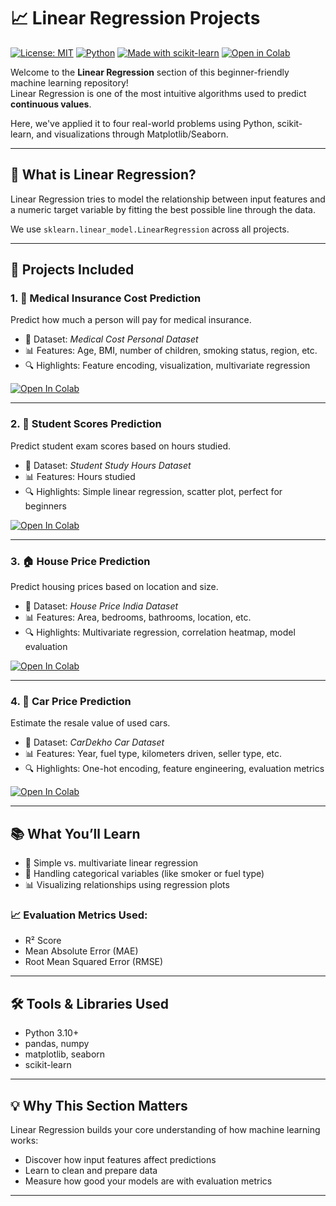 # 📈 Linear Regression Projects

[![License: MIT](https://img.shields.io/badge/License-MIT-green.svg)](LICENSE)
[![Python](https://img.shields.io/badge/Python-3.10-blue.svg)]()
[![Made with scikit-learn](https://img.shields.io/badge/Made%20with-Scikit--Learn-F7931E.svg)](https://scikit-learn.org/)
[![Open in Colab](https://colab.research.google.com/assets/colab-badge.svg)](https://colab.research.google.com/)

Welcome to the **Linear Regression** section of this beginner-friendly machine learning repository!  
Linear Regression is one of the most intuitive algorithms used to predict **continuous values**.

Here, we've applied it to four real-world problems using Python, scikit-learn, and visualizations through Matplotlib/Seaborn.

---

## 🧠 What is Linear Regression?

Linear Regression tries to model the relationship between input features and a numeric target variable by fitting the best possible line through the data.

We use `sklearn.linear_model.LinearRegression` across all projects.

---

## 📁 Projects Included

### 1. 🎯 Medical Insurance Cost Prediction  
Predict how much a person will pay for medical insurance.

- 📄 Dataset: *Medical Cost Personal Dataset*  
- 📊 Features: Age, BMI, number of children, smoking status, region, etc.  
- 🔍 Highlights: Feature encoding, visualization, multivariate regression

[![Open In Colab](https://colab.research.google.com/assets/colab-badge.svg)](https://colab.research.google.com/github/HussamUmer/Machine-Learning/blob/main/Linear%20Regression/Car%20Price%20Prediction/Car_price_prediction.ipynb
)

---

### 2. 📘 Student Scores Prediction  
Predict student exam scores based on hours studied.

- 📄 Dataset: *Student Study Hours Dataset*  
- 📊 Features: Hours studied  
- 🔍 Highlights: Simple linear regression, scatter plot, perfect for beginners

[![Open In Colab](https://colab.research.google.com/assets/colab-badge.svg)](https://colab.research.google.com/github/your-username/your-repo/blob/main/Linear%20Regression/Student_Scores_Prediction.ipynb)

---

### 3. 🏠 House Price Prediction  
Predict housing prices based on location and size.

- 📄 Dataset: *House Price India Dataset*  
- 📊 Features: Area, bedrooms, bathrooms, location, etc.  
- 🔍 Highlights: Multivariate regression, correlation heatmap, model evaluation

[![Open In Colab](https://colab.research.google.com/assets/colab-badge.svg)](https://colab.research.google.com/github/your-username/your-repo/blob/main/Linear%20Regression/House_Price_Prediction.ipynb)

---

### 4. 🚗 Car Price Prediction  
Estimate the resale value of used cars.

- 📄 Dataset: *CarDekho Car Dataset*  
- 📊 Features: Year, fuel type, kilometers driven, seller type, etc.  
- 🔍 Highlights: One-hot encoding, feature engineering, evaluation metrics

[![Open In Colab](https://colab.research.google.com/assets/colab-badge.svg)](https://colab.research.google.com/github/your-username/your-repo/blob/main/Linear%20Regression/Car_Price_Prediction.ipynb)

---

## 📚 What You’ll Learn

- 📏 Simple vs. multivariate linear regression
- 🧼 Handling categorical variables (like smoker or fuel type)
- 📊 Visualizing relationships using regression plots

### 📈 Evaluation Metrics Used:
- R² Score
- Mean Absolute Error (MAE)
- Root Mean Squared Error (RMSE)

---

## 🛠 Tools & Libraries Used

- Python 3.10+
- pandas, numpy
- matplotlib, seaborn
- scikit-learn

---

## 💡 Why This Section Matters

Linear Regression builds your core understanding of how machine learning works:
- Discover how input features affect predictions
- Learn to clean and prepare data
- Measure how good your models are with evaluation metrics

---

